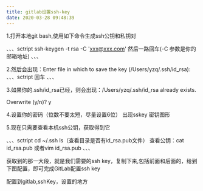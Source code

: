 ```yaml
---
title: gitlab设置ssh-key
date: 2020-03-28 09:48:39
---
```

1.打开本地git bash,使用如下命令生成ssh公钥和私钥对

、、、sctript
ssh-keygen -t rsa -C 'xxx@xxx.com' 然后一路回车(-C 参数是你的邮箱地址)
、、、

2.然后会出现：Enter file in which to save the key (/Users/yzq/.ssh/id_rsa):
、、、sctript
回车
、、、

3.如果你的.ssh/id_rsa已经，则会出现：/Users/yzq/.ssh/id_rsa already exists.

Overwrite (y/n)? y

4.设置你的密码（位数不要太短，尽量设置6位）
出现sskey 密钥图形

5.现在只需要查看本机ssh公钥，获取得到它

、、、sctript
cd ~/.ssh
ls（查看目录是否有id_rsa.pub文件）
查看公钥：cat id_rsa.pub    或者vim id_rsa.pub
、、、

获取到的那一大段，就是我们需要的ssh key，复制下来,包括前面和后面的，给到下图配置，即可完成GitLab配置ssh key

配置到gitlab,sshKey，设置的地方